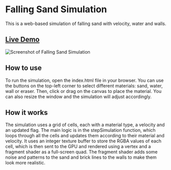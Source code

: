 # Falling Sand Simulation
This is a web-based simulation of falling sand with velocity, water and walls. 

## [Live Demo](https://www.inriz.com/sand/)
![Screenshot of Falling Sand Simulation](https://www.inriz.com/sand/screenshot.png)

## How to use
To run the simulation, open the index.html file in your browser. You can use the buttons on the top-left corner to select different materials: sand, water, wall or eraser. Then, click or drag on the canvas to place the material. You can also resize the window and the simulation will adjust accordingly.

## How it works
The simulation uses a grid of cells, each with a material type, a velocity and an updated flag. The main logic is in the stepSimulation function, which loops through all the cells and updates them according to their material and velocity. It uses an integer texture buffer to store the RGBA values of each cell, which is then sent to the GPU and rendered using a vertex and a fragment shader as a full-screen quad. The fragment shader adds some noise and patterns to the sand and brick lines to the walls to make them look more realistic.
